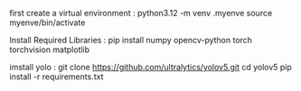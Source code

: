first create a virtual environment :
python3.12 -m venv .myenve
source myenve/bin/activate

Install Required Libraries :
pip install numpy opencv-python torch torchvision matplotlib

imstall yolo :
git clone https://github.com/ultralytics/yolov5.git
cd yolov5
pip install -r requirements.txt
